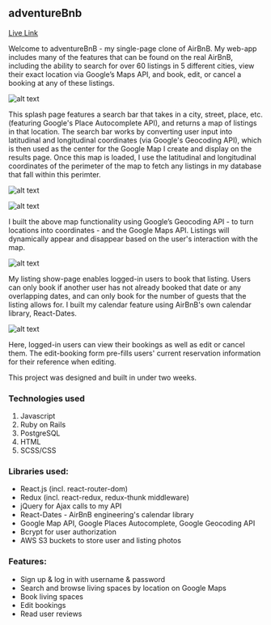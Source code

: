 ## adventureBnb

[Live Link](https://adventurebnb.herokuapp.com/#/)

Welcome to adventureBnB - my single-page clone of AirBnB. My web-app includes many of the features that can be found on the real AirBnB, including the ability to search for over 60 listings in 5 different cities, view their exact location via Google’s Maps API, and book, edit, or cancel a booking at any of these listings.

![alt text](https://user-images.githubusercontent.com/39382120/54859657-2c7e6b80-4ccd-11e9-9f4b-ed4ae2436961.png "Splash Page")

This splash page features a search bar that takes in a city, street, place, etc. (featuring Google's Place Autocomplete API), and returns a map of listings in that location. The search bar works by converting user input into latitudinal and longitudinal coordinates (via Google's Geocoding API), which is then used as the center for the Google Map I create and display on the results page. Once this map is loaded, I use the latitudinal and longitudinal coordinates of the perimeter of the map to fetch any listings in my database that fall within this perimter. 

![alt text](https://user-images.githubusercontent.com/39382120/47235621-75cd3680-d38e-11e8-83c3-230cdc639ba6.png "Listings Page with Map")

![alt text](./app/assets/images/carlygify.gif "Map Gif")

I built the above map functionality using Google’s Geocoding API - to turn locations into coordinates - and the Google Maps API. Listings will dynamically appear and disappear based on the user's interaction with the map.

![alt text](https://user-images.githubusercontent.com/39382120/60606842-f000e800-9d70-11e9-8db2-b254baeac20a.png "Listings Page")

My listing show-page enables logged-in users to book that listing. Users can only book if another user has not already booked that date or any overlapping dates, and can only book for the number of guests that the listing allows for. I built my calendar feature using AirBnB's own calendar library, React-Dates.

![alt text](https://user-images.githubusercontent.com/39382120/54859680-8c751200-4ccd-11e9-82f2-8dbde9bcb34d.png "Bookings Page")

Here, logged-in users can view their bookings as well as edit or cancel them. The edit-booking form pre-fills users' current reservation information for their reference when editing.

This project was designed and built in under two weeks.

### Technologies used
 1.	Javascript
 2.	Ruby on Rails
 3.	PostgreSQL
 4.	HTML
 5.	SCSS/CSS

### Libraries used:

* React.js (incl. react-router-dom)
* Redux (incl. react-redux, redux-thunk middleware)
* jQuery for Ajax calls to my API
* React-Dates - AirBnB engineering's calendar library
* Google Map API, Google Places Autocomplete, Google Geocoding API
* Bcrypt for user authorization
* AWS S3 buckets to store user and listing photos

### Features:

* Sign up & log in with username & password
* Search and browse living spaces by location on Google Maps
* Book living spaces
* Edit bookings
* Read user reviews
